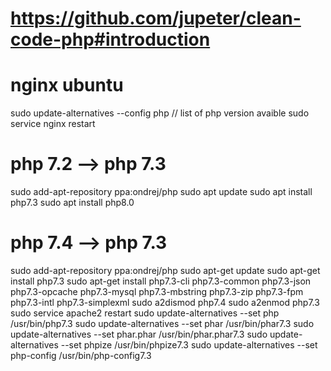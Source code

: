# https://github.com/jupeter/clean-code-php#introduction

# nginx ubuntu
sudo update-alternatives --config php
// list of php version avaible
sudo service nginx restart

# php 7.2 --> php 7.3
sudo add-apt-repository ppa:ondrej/php
sudo apt update
sudo apt install php7.3
sudo apt install php8.0 

# php 7.4 --> php 7.3
sudo add-apt-repository ppa:ondrej/php
sudo apt-get update
sudo apt-get install php7.3
sudo apt-get install php7.3-cli php7.3-common php7.3-json php7.3-opcache php7.3-mysql php7.3-mbstring  php7.3-zip php7.3-fpm php7.3-intl php7.3-simplexml
sudo a2dismod php7.4
sudo a2enmod php7.3
sudo service apache2 restart
sudo update-alternatives --set php /usr/bin/php7.3
sudo update-alternatives --set phar /usr/bin/phar7.3
sudo update-alternatives --set phar.phar /usr/bin/phar.phar7.3
sudo update-alternatives --set phpize /usr/bin/phpize7.3
sudo update-alternatives --set php-config /usr/bin/php-config7.3
